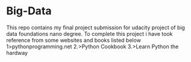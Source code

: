 # Big-Data

This repo contains my final project submission for udacity project of big data foundations nano degree.
To complete this project i have took reference from some websites and books listed below
1>pythonprogramming.net
2.>Python Cookbook
3.>Learn Python the hardway
